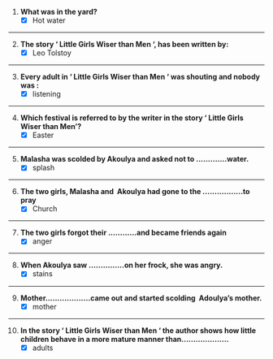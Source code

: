 1. **What was in the yard?**
	- [x] Hot water
---
2. **The story ‘ Little Girls Wiser than Men ‘, has been written by:**
	- [x] Leo Tolstoy
---
3. **Every adult in ‘ Little Girls Wiser than Men ‘ was shouting and nobody was :**
	- [x] listening
---
4. **Which festival is referred to by the writer in the story ‘ Little Girls Wiser than Men’?**
	- [x] Easter
---
5. **Malasha was scolded by Akoulya and asked not to .............water.**
	- [x] splash
---
6. **The two girls, Malasha and  Akoulya had gone to the .................to pray**
	- [x] Church
---
7. **The two girls forgot their ............and became friends again**
	- [x] anger
---
8. **When Akoulya saw ...............on her frock, she was angry.**
	- [x] stains
---
9. **Mother...................came out and started scolding  Adoulya’s mother.**
	- [x] mother
---
10. **In the story ‘ Little Girls Wiser than Men ‘ the author shows how little children behave in a more mature manner than....................**
	- [x] adults